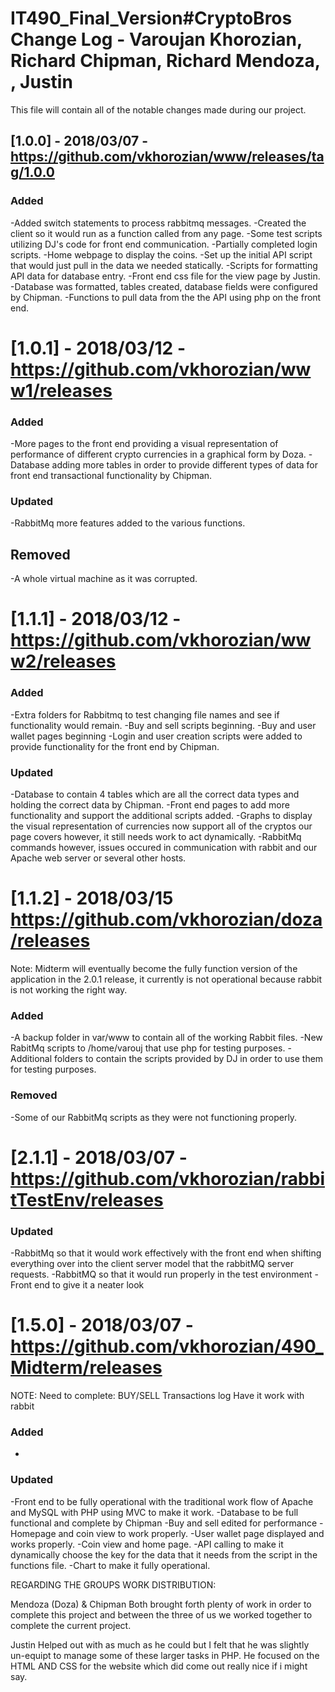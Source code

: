 # IT490_Final_Version#CryptoBros Change Log - Varoujan Khorozian, Richard Chipman, Richard Mendoza,  , Justin 
This file will contain all of the notable changes made during our project.

## [1.0.0] - 2018/03/07 - https://github.com/vkhorozian/www/releases/tag/1.0.0

### Added
-Added switch statements to process rabbitmq messages. 
-Created the client so it would run as a function called from any page.
-Some test scripts utilizing DJ's code for front end communication.
-Partially completed login scripts.
-Home webpage to display the coins.
-Set up the initial API script that would just pull in the data we needed statically.
-Scripts for formatting API data for database entry.
-Front end css file for the view page by Justin.
-Database was formatted, tables created, database fields were configured by Chipman.
-Functions to pull data from the the API using php on the front end.


# [1.0.1] - 2018/03/12 -https://github.com/vkhorozian/www1/releases

### Added
-More pages to the front end providing a visual representation of performance of different crypto currencies in a graphical form by Doza.
-Database adding more tables in order to provide different types of data for front end transactional functionality by Chipman. 

### Updated
-RabbitMq more features added to the various functions.

## Removed
-A whole virtual machine as it was corrupted.


# [1.1.1] - 2018/03/12 - https://github.com/vkhorozian/www2/releases
### Added
-Extra folders for Rabbitmq to test changing file names and see if functionality would remain.
-Buy and sell scripts beginning.
-Buy and user wallet pages beginning
-Login and user creation scripts were added to provide functionality for the front end by Chipman.

### Updated
-Database to contain 4 tables which are all the correct data types and holding the correct data by Chipman.
-Front end pages to add more functionality and support the additional scripts added.
-Graphs to display the visual representation of currencies now support all of the cryptos our page covers however, it still needs work to act dynamically.
-RabbitMq commands however, issues occured in communication with rabbit and our Apache web server or several other hosts.


# [1.1.2] - 2018/03/15 https://github.com/vkhorozian/doza/releases

Note: Midterm will eventually become the fully function version of the application in the 2.0.1 release, it currently is not operational because rabbit is not working the right way.

### Added
-A backup folder in var/www to contain all of the working Rabbit files.
-New RabitMq scripts to /home/varouj that use php for testing purposes.
-Additional folders to contain the scripts provided by DJ in order to use them for testing purposes.
### Removed
-Some of our RabbitMq scripts as they were not functioning properly.


# [2.1.1] - 2018/03/07 - https://github.com/vkhorozian/rabbitTestEnv/releases

### Updated
-RabbitMq so that it would work effectively with the front end when shifting everything over into the client server model that the rabbitMQ server requests.
-RabbitMQ so that it would run properly in the test environment
-Front end to give it a neater look


# [1.5.0] - 2018/03/07 - https://github.com/vkhorozian/490_Midterm/releases

NOTE:
Need to complete:
BUY/SELL
Transactions log
Have it work with rabbit

### Added
-

### Updated
-Front end to be fully operational with the traditional work flow of Apache and MySQL with PHP using MVC to make it work.
-Database to be full functional and complete by Chipman
-Buy and sell edited for performance
-Homepage and coin view to work properly.
-User wallet page displayed and works properly.
-Coin view and home page.
-API calling to make it dynamically choose the key for the data that it needs from the script in the functions file. 
-Chart to make it fully operational.

REGARDING THE GROUPS WORK DISTRIBUTION:

Mendoza (Doza) & Chipman Both brought forth plenty of work in order to complete this project and between the three of us we worked together to complete the current project.

Justin Helped out with as much as he could but I felt that he was slightly un-equipt to manage some of these larger tasks in PHP. He focused on the HTML AND CSS for the website which did come out really nice if i might say.

